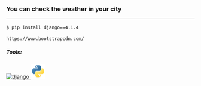 <h3 align="left">You can check the weather in your city</h3>
<hr>
<pre class="notranslate"><code>$ pip install django==4.1.4</code></pre>
<pre class="notranslate"><code><link rel="stylesheet" integrity="sha384-rbsA2VBKQhggwzxH7pPCaAqO46MgnOM80zW1RWuH61DGLwZJEdK2Kadq2F9CUG65" crossorigin="anonymous">https://www.bootstrapcdn.com/</code></pre>
<h5 align="left">Tools: </h5>

<p align="left"> <a href="https://www.djangoproject.com/" target="_blank" rel="noreferrer"> <img src="https://cdn.worldvectorlogo.com/logos/django.svg" alt="django" width="40" height="40"/> </a> <a href="https://www.python.org" target="_blank" rel="noreferrer"> <img src="https://raw.githubusercontent.com/devicons/devicon/master/icons/python/python-original.svg" alt="python" width="40" height="40"/> </a> </p>

